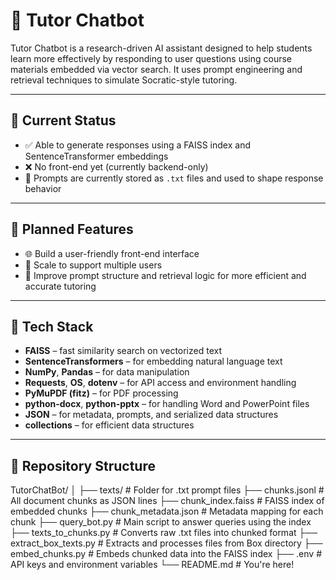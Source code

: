 # 🤖 Tutor Chatbot

Tutor Chatbot is a research-driven AI assistant designed to help students learn more effectively by responding to user questions using course materials embedded via vector search. It uses prompt engineering and retrieval techniques to simulate Socratic-style tutoring.

---

## 🚧 Current Status

- ✅ Able to generate responses using a FAISS index and SentenceTransformer embeddings  
- ❌ No front-end yet (currently backend-only)  
- 📄 Prompts are currently stored as `.txt` files and used to shape response behavior  

---

## 🎯 Planned Features

- 🌐 Build a user-friendly front-end interface  
- 👥 Scale to support multiple users  
- 🧠 Improve prompt structure and retrieval logic for more efficient and accurate tutoring  

---

## 🧪 Tech Stack

- **FAISS** – fast similarity search on vectorized text  
- **SentenceTransformers** – for embedding natural language text  
- **NumPy**, **Pandas** – for data manipulation  
- **Requests**, **OS**, **dotenv** – for API access and environment handling  
- **PyMuPDF (fitz)** – for PDF processing  
- **python-docx**, **python-pptx** – for handling Word and PowerPoint files  
- **JSON** – for metadata, prompts, and serialized data structures  
- **collections** – for efficient data structures  

---

## 📂 Repository Structure

TutorChatBot/
│
├── texts/ # Folder for .txt prompt files
├── chunks.jsonl # All document chunks as JSON lines
├── chunk_index.faiss # FAISS index of embedded chunks
├── chunk_metadata.json # Metadata mapping for each chunk
├── query_bot.py # Main script to answer queries using the index
├── texts_to_chunks.py # Converts raw .txt files into chunked format
├── extract_box_texts.py # Extracts and processes files from Box directory
├── embed_chunks.py # Embeds chunked data into the FAISS index
├── .env # API keys and environment variables
└── README.md # You're here!
